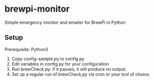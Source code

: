 # brewpi-monitor
Simple emergency monitor and emailer for BrewPi in Python

## Setup
Prerequisite: Python3
1. Copy config-sample.py to config.py
2. Edit variables in config.py for your configuration
3. Run brewCheck.py: if it passes, it will produce no output.
4. Set up a regular run of brewCheck,py via cron or your tool of choice.


